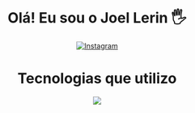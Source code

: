 <div align="center">
  <h1>
    Olá! Eu sou o Joel Lerin 🖐️
  </h1>
</div>

<div align="center">
  
  [![Instagram](https://img.shields.io/badge/Instagram-E4405F?style=for-the-badge&logo=instagram&logoColor=white)](https://www.instagram.com/lerin.joel/)
  
</div>

<div align="center">
  <h1>
    Tecnologias que utilizo
  </h1>
</div>
<p align="center">
  <a href="https://skillicons.dev">
    <img src="https://skillicons.dev/icons?i=html,js,css,sass,php,react,docker,nodejs,sqlite,vscode" />
  </a>
</p>
